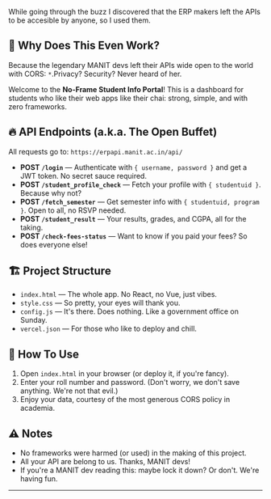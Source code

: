 While going through the buzz I discovered that the ERP makers left the APIs to be accesible by anyone, so I used them.

## 🤡 Why Does This Even Work?

Because the legendary MANIT devs left their APIs wide open to the world with CORS: `*`.Privacy? Security? Never heard of her.

Welcome to the **No-Frame Student Info Portal**! This is a dashboard for students who like their web apps like their chai: strong, simple, and with zero frameworks.

## 🔥 API Endpoints (a.k.a. The Open Buffet)

All requests go to: `https://erpapi.manit.ac.in/api/`

- **POST `/login`** — Authenticate with `{ username, password }` and get a JWT token. No secret sauce required.
- **POST `/student_profile_check`** — Fetch your profile with `{ studentuid }`. Because why not?
- **POST `/fetch_semester`** — Get semester info with `{ studentuid, program }`. Open to all, no RSVP needed.
- **POST `/student_result`** — Your results, grades, and CGPA, all for the taking.
- **POST `/check-fees-status`** — Want to know if you paid your fees? So does everyone else!

## 🏗️ Project Structure

- `index.html` — The whole app. No React, no Vue, just vibes.
- `style.css` — So pretty, your eyes will thank you.
- `config.js` — It's there. Does nothing. Like a government office on Sunday.
- `vercel.json` — For those who like to deploy and chill.

## 🦾 How To Use

1. Open `index.html` in your browser (or deploy it, if you're fancy).
2. Enter your roll number and password. (Don't worry, we don't save anything. We're not that evil.)
3. Enjoy your data, courtesy of the most generous CORS policy in academia.

## ⚠️ Notes

- No frameworks were harmed (or used) in the making of this project.
- All your API are belong to us. Thanks, MANIT devs!
- If you're a MANIT dev reading this: maybe lock it down? Or don't. We're having fun.

---


